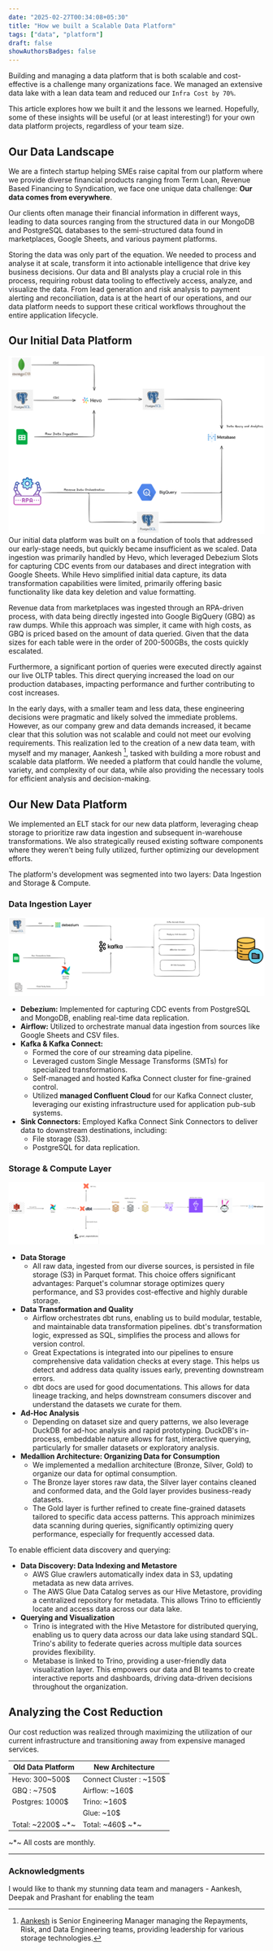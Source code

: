 ```yaml
---
date: "2025-02-27T00:34:08+05:30"
title: "How we built a Scalable Data Platform"
tags: ["data", "platform"]
draft: false
showAuthorsBadges: false
---
```


Building and managing a data platform that is both scalable and cost-effective is a challenge many organizations face. We managed an extensive data lake with a lean data team and reduced our `Infra Cost by 70%`.

This article explores how we built it and the lessons we learned. Hopefully, some of these insights will be useful (or at least interesting!) for your own data platform projects, regardless of your team size.

## Our Data Landscape

We are a fintech startup helping SMEs raise capital from our platform where we provide diverse financial products ranging from Term Loan, Revenue Based Financing to Syndication, we face one unique data challenge: **Our data comes from everywhere**.

Our clients often manage their financial information in different ways, leading to data sources ranging from the structured data in our MongoDB and PostgreSQL databases to the semi-structured data found in marketplaces, Google Sheets, and various payment platforms.

Storing the data was only part of the equation. We needed to process and analyse it at scale, transform it into actionable intelligence that drive key business decisions. Our data and BI analysts play a crucial role in this process, requiring robust data tooling to effectively access, analyze, and visualize the data. From lead generation and risk analysis to payment alerting and reconciliation, data is at the heart of our operations, and our data platform needs to support these critical workflows throughout the entire application lifecycle.

## Our Initial Data Platform

![Initial Data Platform](/images/Initial_Data_Infra.png)
Our initial data platform was built on a foundation of tools that addressed our early-stage needs, but quickly became insufficient as we scaled. Data ingestion was primarily handled by Hevo, which leveraged Debezium Slots for capturing CDC events from our databases and direct integration with Google Sheets. While Hevo simplified initial data capture, its data transformation capabilities were limited, primarily offering basic functionality like data key deletion and value formatting.

Revenue data from marketplaces was ingested through an RPA-driven process, with data being directly ingested into Google BigQuery (GBQ) as raw dumps. While this approach was simpler, it came with high costs, as GBQ is priced based on the amount of data queried. Given that the data sizes for each table were in the order of 200-500GBs, the costs quickly escalated.

Furthermore, a significant portion of queries were executed directly against our live OLTP tables. This direct querying increased the load on our production databases, impacting performance and further contributing to cost increases.

In the early days, with a smaller team and less data, these engineering decisions were pragmatic and likely solved the immediate problems. However, as our company grew and data demands increased, it became clear that this solution was not scalable and could not meet our evolving requirements. This realization led to the creation of a new data team, with myself and my manager, Aankesh [^1], tasked with building a more robust and scalable data platform. We needed a platform that could handle the volume, variety, and complexity of our data, while also providing the necessary tools for efficient analysis and decision-making.

## Our New Data Platform

We implemented an ELT stack for our new data platform, leveraging cheap storage to prioritize raw data ingestion and subsequent in-warehouse transformations. We also strategically reused existing software components where they weren't being fully utilized, further optimizing our development efforts.

The platform's development was segmented into two layers: Data Ingestion and Storage & Compute.

### Data Ingestion Layer

![Data Ingestion](/images/Data_Ingestion.png)

- **Debezium:** Implemented for capturing CDC events from PostgreSQL and MongoDB, enabling real-time data replication.
- **Airflow:** Utilized to orchestrate manual data ingestion from sources like Google Sheets and CSV files.
- **Kafka & Kafka Connect:**
  - Formed the core of our streaming data pipeline.
  - Leveraged custom Single Message Transforms (SMTs) for specialized transformations.
  - Self-managed and hosted Kafka Connect cluster for fine-grained control.
  - Utilized **managed Confluent Cloud** for our Kafka Connect cluster, leveraging our existing infrastructure used for application pub-sub systems.
- **Sink Connectors:** Employed Kafka Connect Sink Connectors to deliver data to downstream destinations, including:
  - File storage (S3).
  - PostgreSQL for data replication.

### Storage & Compute Layer

![Data Processing](/images/Data_Platform.png)

- **Data Storage**
  - All raw data, ingested from our diverse sources, is persisted in file storage (S3) in Parquet format. This choice offers significant advantages: Parquet's columnar storage optimizes query performance, and S3 provides cost-effective and highly durable storage.
- **Data Transformation and Quality**
  - Airflow orchestrates dbt runs, enabling us to build modular, testable, and maintainable data transformation pipelines. dbt's transformation logic, expressed as SQL, simplifies the process and allows for version control.
  - Great Expectations is integrated into our pipelines to ensure comprehensive data validation checks at every stage. This helps us detect and address data quality issues early, preventing downstream errors.
  - dbt docs are used for good documentations. This allows for data lineage tracking, and helps downstream consumers discover and understand the datasets we curate for them.
- **Ad-Hoc Analysis**
  - Depending on dataset size and query patterns, we also leverage DuckDB for ad-hoc analysis and rapid prototyping. DuckDB's in-process, embeddable nature allows for fast, interactive querying, particularly for smaller datasets or exploratory analysis.
- **Medallion Architecture: Organizing Data for Consumption**
  - We implemented a medallion architecture (Bronze, Silver, Gold) to organize our data for optimal consumption.
  - The Bronze layer stores raw data, the Silver layer contains cleaned and conformed data, and the Gold layer provides business-ready datasets.
  - The Gold layer is further refined to create fine-grained datasets tailored to specific data access patterns. This approach minimizes data scanning during queries, significantly optimizing query performance, especially for frequently accessed data.

To enable efficient data discovery and querying:

- **Data Discovery: Data Indexing and Metastore**
  - AWS Glue crawlers automatically index data in S3, updating metadata as new data arrives.
  - The AWS Glue Data Catalog serves as our Hive Metastore, providing a centralized repository for metadata. This allows Trino to efficiently locate and access data across our data lake.
- **Querying and Visualization**
  - Trino is integrated with the Hive Metastore for distributed querying, enabling us to query data across our data lake using standard SQL. Trino's ability to federate queries across multiple data sources provides flexibility.
  - Metabase is linked to Trino, providing a user-friendly data visualization layer. This empowers our data and BI teams to create interactive reports and dashboards, driving data-driven decisions throughout the organization.

## Analyzing the Cost Reduction

Our cost reduction was realized through maximizing the utilization of our current infrastructure and transitioning away from expensive managed services.

| Old Data Platform  | New Architecture        |
| ------------------ | ----------------------- |
| Hevo: 300~500$     | Connect Cluster : ~150$ |
| GBQ : ~750$        | Airflow: ~160$          |
| Postgres: 1000$    | Trino: ~160$            |
|                    | Glue: ~10$              |
| Total: ~2200$ ~\*~ | Total: ~460$ ~\*~       |

~\*~ All costs are monthly.

---

### Acknowledgments

I would like to thank my stunning data team and managers - Aankesh, Deepak and Prashant for enabling the team

[^1]: [Aankesh](https://www.linkedin.com/in/aankesh-rajshekar-0a53a219/) is Senior Engineering Manager managing the Repayments, Risk, and Data Engineering teams, providing leadership for various storage technologies.
